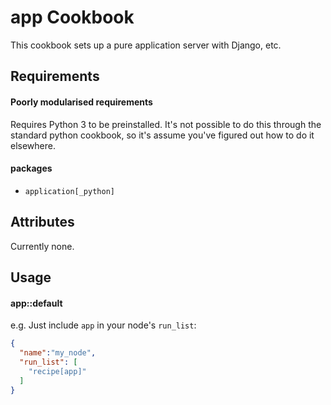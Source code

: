 app Cookbook
============

This cookbook sets up a pure application server with Django, etc.

Requirements
------------

#### Poorly modularised requirements
Requires Python 3 to be preinstalled. It's not possible to do this through the standard python cookbook, so it's assume you've figured out how to do it elsewhere.

#### packages
- `application[_python]`

Attributes
----------
Currently none.

Usage
-----
#### app::default


e.g.
Just include `app` in your node's `run_list`:

```json
{
  "name":"my_node",
  "run_list": [
    "recipe[app]"
  ]
}
```

